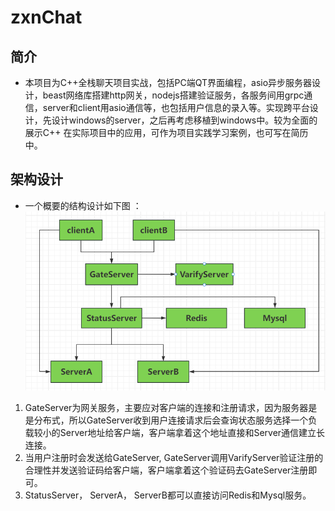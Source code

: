 # zxnChat

## 简介

- 本项目为C++全栈聊天项目实战，包括PC端QT界面编程，asio异步服务器设计，beast网络库搭建http网关，nodejs搭建验证服务，各服务间用grpc通信，server和client用asio通信等，也包括用户信息的录入等。实现跨平台设计，先设计windows的server，之后再考虑移植到windows中。较为全面的展示C++ 在实际项目中的应用，可作为项目实践学习案例，也可写在简历中。

## 架构设计

- 一个概要的结构设计如下图 ： ![alt text](image.png)

1. GateServer为网关服务，主要应对客户端的连接和注册请求，因为服务器是是分布式，所以GateServer收到用户连接请求后会查询状态服务选择一个负载较小的Server地址给客户端，客户端拿着这个地址直接和Server通信建立长连接。
2. 当用户注册时会发送给GateServer, GateServer调用VarifyServer验证注册的合理性并发送验证码给客户端，客户端拿着这个验证码去GateServer注册即可。
3. StatusServer， ServerA， ServerB都可以直接访问Redis和Mysql服务。